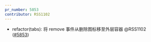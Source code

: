 ```yaml
---
pr_number: 5853
contributor: RSS1102
---
```


- refactor(tabs): 将 remove 事件从删除图标移至外层容器 @RSS1102 ([#5853](https://github.com/Tencent/tdesign-vue-next/pull/5853))
